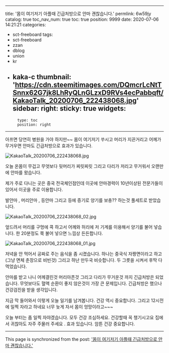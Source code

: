 
---
title: '몸이 여기저기 아플때 긴급처방으로 안마 괜찮습니다.'
permlink: 6w59jy
catalog: true
toc_nav_num: true
toc: true
position: 9999
date: 2020-07-06 14:21:21
categories:
- sct-freeboard
tags:
- sct-freeboard
- zzan
- dblog
- union
- kr
- kaka-c
thumbnail: 'https://cdn.steemitimages.com/DQmcrLcNtTSnnx62G7jk8LhRyQLnGLzxD9RVs4ecPabbqft/KakaoTalk_20200706_222438068.jpg'
sidebar:
    right:
        sticky: true
widgets:
    -
        type: toc
        position: right
---


아프면 당연히 병원을 가야 하지만~~
몸이 여기저기 쑤시고 머리가 지끈거리고
어께가 무거우면 안마도 긴급처방으로 효과가 있습니다. 

![KakaoTalk_20200706_222438068.jpg](https://cdn.steemitimages.com/DQmcrLcNtTSnnx62G7jk8LhRyQLnGLzxD9RVs4ecPabbqft/KakaoTalk_20200706_222438068.jpg)

오늘 온몸이 무겁고 
무엇보다 뒷머리가 찌릿찌릿 
그리고 다리가 저리고 무거워서 
오랜만에 안마를 왔습니다. 

제가 주로 다니는 곳은 중국 전국체인점인데
이곳에 안마경력이 10년이상된 전문가들이
있어서 이곳을 주로 이용합니다. 

발안마 , 머리안마 , 등안마
그리고 등에 증기로 양기를 보충?? 하는것
풀세트로 받았습니다. 


![KakaoTalk_20200706_222438068_02.jpg](https://cdn.steemitimages.com/DQmaZ9rFKXKMR9adiFpJbFGHQMqz2RAckPhAryMNAWeVVS1/KakaoTalk_20200706_222438068_02.jpg)

엎드려서 머리를 구멍에 콕 하고서
어께와 허리에 저 기계를 이용해서 양기를 
불어 넣습니다.  한 20분정도 쭉 불어 넣으면
느낌상 든든합니다. 


![KakaoTalk_20200706_222438068_01.jpg](https://cdn.steemitimages.com/DQma1c3etF3U59CG6mboHBGhE4R55QxWRuX74RjZRoKQC2o/KakaoTalk_20200706_222438068_01.jpg)

저녁을 안 먹어서 공짜로 주는 음식을 좀 시켰습니다. 
하나는 중국식 자짱면이라고 하고 (그냥 면체 춘장으로 비빈것)
그리고 하난 만두국 비슷합니다.  두 그릇을 시켜서 후딱 다 먹었습니다.

안마를 받고 나니 어께결린것 머리아픈것 그리고 다리가 무거운것
까지 긴급처방은 되었습니다.   무엇보다도 혈액 순환이 좋지 않은것이
가장 큰 문제입니다.  긴급처방은 했으나 건강검진을 받을 생각입니다.

지금 막 들어와서 이렇게 오늘 일기를 남겨봅니다. 
건강 역시 중요합니다. 
그리고 12시전에 일찍 자라고 하네요
너무 늦게 자서 몸이 엉망이라고~~~

오늘 부터는 좀 일찍 자야겠습니다. 
모두 건강 조심하세요. 건강할때 꼭 챙기시고요
집에서 귀찮아도 자주 주물러 주세요 .
효과 있습니다.  암튼 건강 중요합니다.

- - -

This page is synchronized from the post: ['몸이 여기저기 아플때 긴급처방으로 안마 괜찮습니다.'](https://steemit.com/@successgr/6w59jy)
